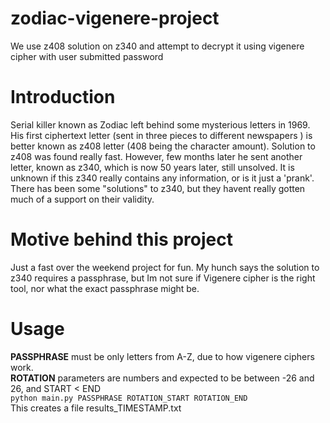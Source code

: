 # zodiac-vigenere-project

We use z408 solution on z340 and attempt to decrypt it using vigenere cipher with user submitted password

# Introduction

Serial killer known as Zodiac left behind some mysterious letters in 1969. His first ciphertext letter (sent in three pieces to different newspapers )
is better known as z408 letter (408 being the character amount). Solution to z408 was found really fast. However, few months later he sent another letter,
known as z340, which is now 50 years later, still unsolved. It is unknown if this z340 really contains any information, or is it just a 'prank'.
There has been some "solutions" to z340, but they havent really gotten much of a support on their validity.

# Motive behind this project

Just a fast over the weekend project for fun. My hunch says the solution to z340 requires a passphrase, but Im not sure if Vigenere cipher is the right tool,
nor what the exact passphrase might be.


# Usage
**PASSPHRASE** must be only letters from A-Z, due to how vigenere ciphers work.  
**ROTATION** parameters are numbers and expected to be between -26 and 26, and START < END  
```python main.py PASSPHRASE ROTATION_START ROTATION_END```  
This creates a file results_TIMESTAMP.txt
